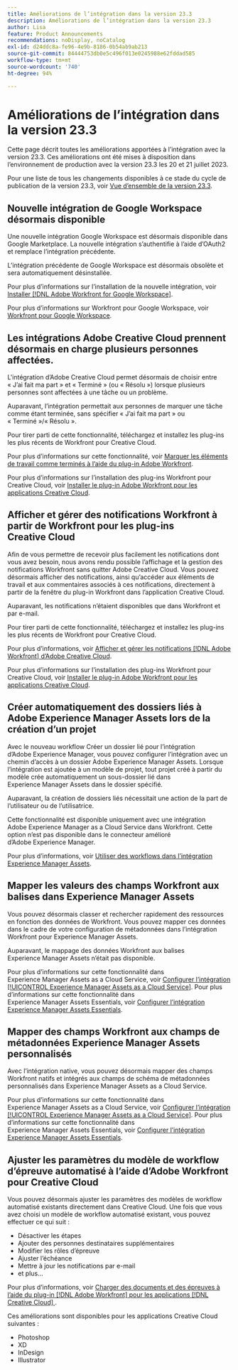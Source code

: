 ```yaml
---
title: Améliorations de l’intégration dans la version 23.3
description: Améliorations de l’intégration dans la version 23.3
author: Lisa
feature: Product Announcements
recommendations: noDisplay, noCatalog
exl-id: d24ddc8a-fe96-4e9b-8186-0b54ab9ab213
source-git-commit: 84444753db0e5c496f013e0245988e62fddad585
workflow-type: tm+mt
source-wordcount: '740'
ht-degree: 94%

---
```


# Améliorations de l’intégration dans la version 23.3

Cette page décrit toutes les améliorations apportées à l’intégration avec la version 23.3. Ces améliorations ont été mises à disposition dans l’environnement de production avec la version 23.3 les 20 et 21 juillet 2023.

Pour une liste de tous les changements disponibles à ce stade du cycle de publication de la version 23.3, voir [Vue d’ensemble de la version 23.3](/help/quicksilver/product-announcements/product-releases/23.3-release-activity/23-3-release-overview.md).

## Nouvelle intégration de Google Workspace désormais disponible

Une nouvelle intégration Google Workspace est désormais disponible dans Google Marketplace. La nouvelle intégration s’authentifie à l’aide d’OAuth2 et remplace l’intégration précédente.

L’intégration précédente de Google Workspace est désormais obsolète et sera automatiquement désinstallée.

Pour plus d’informations sur l’installation de la nouvelle intégration, voir [Installer [!DNL Adobe Workfront for Google Workspace]](/help/quicksilver/workfront-integrations-and-apps/workfront-for-g-suite/install-workfront-for-gsuite.md).

Pour plus d’informations sur Workfront pour Google Workspace, voir [Workfront pour Google Workspace](/help/quicksilver/workfront-integrations-and-apps/workfront-for-g-suite/workfront-for-gsuite.md).

## Les intégrations Adobe Creative Cloud prennent désormais en charge plusieurs personnes affectées.

L&#39;intégration d’Adobe Creative Cloud permet désormais de choisir entre « J’ai fait ma part » et « Terminé » (ou « Résolu ») lorsque plusieurs personnes sont affectées à une tâche ou un problème.

Auparavant, l’intégration permettait aux personnes de marquer une tâche comme étant terminée, sans spécifier « J’ai fait ma part » ou « Terminé »/« Résolu ».

Pour tirer parti de cette fonctionnalité, téléchargez et installez les plug-ins les plus récents de Workfront pour Creative Cloud.

Pour plus d’informations sur cette fonctionnalité, voir [Marquer les éléments de travail comme terminés à l’aide du plug-in Adobe Workfront](/help/quicksilver/workfront-integrations-and-apps/adobe-workfront-for-creative-cloud/wf-cc-complete.md).

Pour plus d’informations sur l’installation des plug-ins Workfront pour Creative Cloud, voir [Installer le plug-in Adobe Workfront pour les applications Creative Cloud](/help/quicksilver/workfront-integrations-and-apps/adobe-workfront-for-creative-cloud/wf-cc-install-toc.md).

## Afficher et gérer des notifications Workfront à partir de Workfront pour les plug-ins Creative Cloud

Afin de vous permettre de recevoir plus facilement les notifications dont vous avez besoin, nous avons rendu possible l’affichage et la gestion des notifications Workfront sans quitter Adobe Creative Cloud. Vous pouvez désormais afficher des notifications, ainsi qu’accéder aux éléments de travail et aux commentaires associés à ces notifications, directement à partir de la fenêtre du plug-in Workfront dans l’application Creative Cloud.

Auparavant, les notifications n’étaient disponibles que dans Workfront et par e-mail.

Pour tirer parti de cette fonctionnalité, téléchargez et installez les plug-ins les plus récents de Workfront pour Creative Cloud.

Pour plus d’informations, voir [Afficher et gérer les notifications [!DNL Adobe Workfront] d’Adobe Creative Cloud](/help/quicksilver/workfront-integrations-and-apps/adobe-workfront-for-creative-cloud/wf-cc-notifications.md).

Pour plus d’informations sur l’installation des plug-ins Workfront pour Creative Cloud, voir [Installer le plug-in Adobe Workfront pour les applications Creative Cloud](/help/quicksilver/workfront-integrations-and-apps/adobe-workfront-for-creative-cloud/wf-cc-install-toc.md).

<!--

## Improved experience when moving a document to a linked folder with drag and drop

We've added some transparency to the process of dragging and dropping a document into a linked folder. Now, the document that you moved to a linked folder remains in the document list until it has fully moved. The document options are disabled, but you can still open the document for view while it is moving. When the document has completed the transfer, it disappears from the document list, because it is now fully located in the linked folder.

Previously, documents would immediately disappear from the document list, before they had finished moving to the linked folder.

For more information, see [Link documents from external applications](/help/quicksilver/documents/adding-documents-to-workfront/link-documents-from-external-apps.md).

-->

## Créer automatiquement des dossiers liés à Adobe Experience Manager Assets lors de la création d’un projet

Avec le nouveau workflow Créer un dossier lié pour l’intégration d’Adobe Experience Manager, vous pouvez configurer l’intégration avec un chemin d’accès à un dossier Adobe Experience Manager Assets. Lorsque l’intégration est ajoutée à un modèle de projet, tout projet créé à partir du modèle crée automatiquement un sous-dossier lié dans Experience Manager Assets dans le dossier spécifié.

Auparavant, la création de dossiers liés nécessitait une action de la part de l’utilisateur ou de l’utilisatrice.

Cette fonctionnalité est disponible uniquement avec une intégration Adobe Experience Manager as a Cloud Service dans Workfront. Cette option n’est pas disponible dans le connecteur amélioré d’Adobe Experience Manager.

Pour plus d’informations, voir [Utiliser des workflows dans l’intégration Experience Manager Assets](/help/quicksilver/documents/adobe-workfront-for-experience-manager-assets-essentials/use-aem-workflows.md).

## Mapper les valeurs des champs Workfront aux balises dans Experience Manager Assets

Vous pouvez désormais classer et rechercher rapidement des ressources en fonction des données de Workfront. Vous pouvez mapper ces données dans le cadre de votre configuration de métadonnées dans l’intégration Workfront pour Experience Manager Assets.

Auparavant, le mappage des données Workfront aux balises Experience Manager Assets n’était pas disponible.

Pour plus d’informations sur cette fonctionnalité dans Experience Manager Assets as a Cloud Service, voir [Configurer l’intégration [!UICONTROL Experience Manager Assets as a Cloud Service]](/help/quicksilver/administration-and-setup/configure-integrations/configure-aacs-integration.md).
Pour plus d’informations sur cette fonctionnalité dans Experience Manager Assets Essentials, voir [Configurer l’intégration Experience Manager Assets Essentials](/help/quicksilver/documents/adobe-workfront-for-experience-manager-assets-essentials/setup-asset-essentials.md).

## Mapper des champs Workfront aux champs de métadonnées Experience Manager Assets personnalisés

Avec l’intégration native, vous pouvez désormais mapper des champs Workfront natifs et intégrés aux champs de schéma de métadonnées personnalisés dans Experience Manager Assets as a Cloud Service.

Pour plus d’informations sur cette fonctionnalité dans Experience Manager Assets as a Cloud Service, voir [Configurer l’intégration [!UICONTROL Experience Manager Assets as a Cloud Service]](/help/quicksilver/administration-and-setup/configure-integrations/configure-aacs-integration.md).
Pour plus d’informations sur cette fonctionnalité dans Experience Manager Assets Essentials, voir [Configurer l’intégration Experience Manager Assets Essentials](/help/quicksilver/documents/adobe-workfront-for-experience-manager-assets-essentials/setup-asset-essentials.md).

## Ajuster les paramètres du modèle de workflow d’épreuve automatisé à l’aide d’Adobe Workfront pour Creative Cloud

Vous pouvez désormais ajuster les paramètres des modèles de workflow automatisé existants directement dans Creative Cloud. Une fois que vous avez choisi un modèle de workflow automatisé existant, vous pouvez effectuer ce qui suit :

* Désactiver les étapes
* Ajouter des personnes destinataires supplémentaires
* Modifier les rôles d’épreuve
* Ajuster l’échéance
* Mettre à jour les notifications par e-mail
* et plus...

Pour plus d’informations, voir [Charger des documents et des épreuves à l’aide du plug-in  [!DNL Adobe Workfront]  pour les applications  [!DNL Creative Cloud] &#x200B;](/help/quicksilver/workfront-integrations-and-apps/adobe-workfront-for-creative-cloud/wf-cc-docs-proofs-toc.md).

Ces améliorations sont disponibles pour les applications Creative Cloud suivantes :

* Photoshop
* XD
* InDesign
* Illustrator
